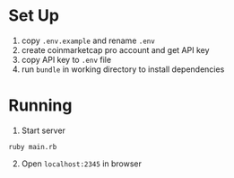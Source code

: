 # Set Up
1. copy `.env.example` and rename `.env`
2. create coinmarketcap pro account and get API key
3. copy API key to `.env` file
4. run `bundle` in working directory to install dependencies

# Running
1. Start server 
```
ruby main.rb
```
2. Open `localhost:2345` in browser
